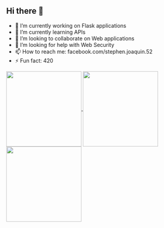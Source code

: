 ## Hi there 👋

- 🔭 I’m currently working on Flask applications
- 🌱 I’m currently learning APIs
- 👯 I’m looking to collaborate on Web applications
- 🤔 I’m looking for help with Web Security
- 📫 How to reach me: facebook.com/stephen.joaquin.52
- ⚡ Fun fact: 420

<a href="https://github.com/anuraghazra/github-readme-stats">
  <img height=200 align="center" src="https://github-readme-stats.vercel.app/api/top-langs/?username=inamonanymous&layout=donut" />
</a>
<a href="https://github.com/anuraghazra/github-readme-stats">
  <img height=200 align="center" src="https://github-readme-stats.vercel.app/api?username=anuraghazra" />
</a>
<a href="https://github.com/anuraghazra/convoychat">
  <img height=200 align="center" src="https://github-readme-stats.vercel.app/api/top-langs?username=anuraghazra&layout=compact&langs_count=8&card_width=320" />
</a>
